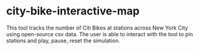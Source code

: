 # city-bike-interactive-map
This tool tracks the number of Citi Bikes at stations across New York City using open-source csv data. The user is able to interact with the tool to pin stations and play, pause, reset the simulation.

